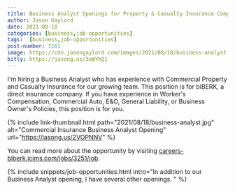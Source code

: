 ```yaml
---
title: Business Analyst Openings for Property & Casualty Insurance Company
author: Jason Gaylord
date: 2021-08-18
categories: [business,job-opportunities]
tags:  [business,job-opportunities]
post-number: 1161
image: https://cdn.jasongaylord.com/images/2021/08/18/business-analyst.jpg
bitly: https://jasong.us/3xWYhQ1
---
```


I'm hiring a Business Analyst who has experience with Commercial Property and Casualty Insurance for our growing team. This position is for biBERK, a direct insurance company. If you have experience in Worker's Compensation, Commercial Auto, E&O, General Liability, or Business Owner's Policies, this position is for you.

{% include link-thumbnail.html path="2021/08/18/business-analyst.jpg" alt="Commercial Insurance Business Analyst Opening" url="https://jasong.us/2VOPNNV" %}

You can read more about the opportunity by visiting [careers-biberk.icims.com/jobs/3251/job](https://jasong.us/2VOPNNV).

{% include snippets/job-opportunities.html intro="In addition to our Business Analyst opening, I have several other openings. " %}